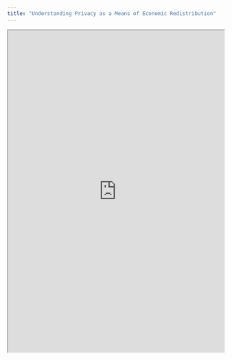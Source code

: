 ```yaml
---
title: "Understanding Privacy as a Means of Economic Redistribution"
---
```



<iframe height="750" width="100%" src="https://ewelton.github.io/ktest/wiki.html#Understanding%20Privacy%20as%20a%20Means%20of%20Economic%20Redistribution"></iframe>
